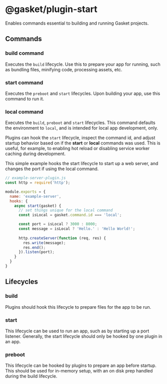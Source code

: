 # @gasket/plugin-start

Enables commands essential to building and running Gasket projects.

## Commands

### build command

Executes the `build` lifecycle. Use this to prepare your app for running, such
as bundling files, minifying code, processing assets, etc.

### start command

Executes the `preboot` and `start` lifecycles. Upon building your app, use this
command to run it.

### local command

Executes the `build`, `preboot` and `start` lifecycles. This command defaults
the environment to `local`, and is intended for local app development, only.

Plugins can hook the `start` lifecycle, inspect the command id, and adjust
startup behavior based on if the **start** or **local** commands was used. This
is useful, for example, to enabling hot reload or disabling service worker
caching during development.

This simple example hooks the start lifecycle to start up a web server, and
changes the port if using the local command.

```js
// example-server-plugin.js
const http = require('http');

module.exports = {
  name: 'example-server',
  hooks: {
    async start(gasket) {
      // set things unique for the local command
      const isLocal = gasket.command.id === 'local';

      const port = isLocal ? 3000 : 8000;
      const message = isLocal ? 'Hello.' : 'Hello World!';
      
      http.createServer(function (req, res) {
        res.write(message);
        res.end();
      }).listen(port);
    }
  }
}
```

## Lifecycles

### build

Plugins should hook this lifecycle to prepare files for the app to be run.

### start

This lifecycle can be used to run an app, such as by starting up a port
listener. Generally, the start lifecycle should only be hooked by one plugin
in an app.

### preboot

This lifecycle can be hooked by plugins to prepare an app before startup. This
should be used for in-memory setup, with an on disk prep handled during the
build lifecycle.
